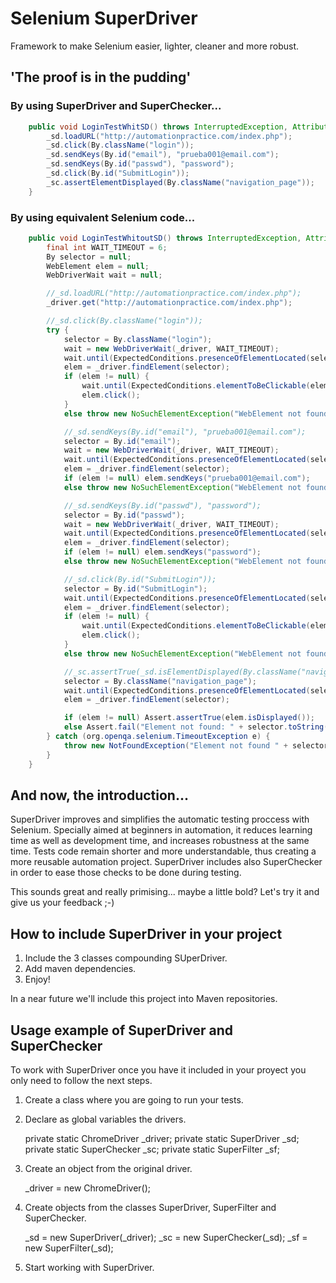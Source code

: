 # Selenium SuperDriver
 	 
Framework to make Selenium easier, lighter, cleaner and more robust.

## 'The proof is in the pudding'

### By using SuperDriver and SuperChecker...

```java
    public void LoginTestWhitSD() throws InterruptedException, AttributeNotFoundException{
        _sd.loadURL("http://automationpractice.com/index.php");
        _sd.click(By.className("login"));
        _sd.sendKeys(By.id("email"), "prueba001@email.com");
        _sd.sendKeys(By.id("passwd"), "password");
        _sd.click(By.id("SubmitLogin"));
        _sc.assertElementDisplayed(By.className("navigation_page"));
    }
``` 	 

### By using equivalent Selenium code...

```java
    public void LoginTestWhitoutSD() throws InterruptedException, AttributeNotFoundException{
        final int WAIT_TIMEOUT = 6;
        By selector = null;
        WebElement elem = null;
        WebDriverWait wait = null;

        //_sd.loadURL("http://automationpractice.com/index.php");
        _driver.get("http://automationpractice.com/index.php");

        //_sd.click(By.className("login"));
        try {
            selector = By.className("login");
            wait = new WebDriverWait(_driver, WAIT_TIMEOUT);
            wait.until(ExpectedConditions.presenceOfElementLocated(selector)); 
            elem = _driver.findElement(selector);
            if (elem != null) {
                wait.until(ExpectedConditions.elementToBeClickable(elem));
                elem.click();
            }
            else throw new NoSuchElementException("WebElement not found.");

            //_sd.sendKeys(By.id("email"), "prueba001@email.com");
            selector = By.id("email");
            wait = new WebDriverWait(_driver, WAIT_TIMEOUT);
            wait.until(ExpectedConditions.presenceOfElementLocated(selector)); 
            elem = _driver.findElement(selector);
            if (elem != null) elem.sendKeys("prueba001@email.com");
            else throw new NoSuchElementException("WebElement not found.");

            //_sd.sendKeys(By.id("passwd"), "password");
            selector = By.id("passwd");
            wait = new WebDriverWait(_driver, WAIT_TIMEOUT);
            wait.until(ExpectedConditions.presenceOfElementLocated(selector)); 
            elem = _driver.findElement(selector);
            if (elem != null) elem.sendKeys("password");
            else throw new NoSuchElementException("WebElement not found.");

            //_sd.click(By.id("SubmitLogin"));
            selector = By.id("SubmitLogin");
            wait.until(ExpectedConditions.presenceOfElementLocated(selector)); 
            elem = _driver.findElement(selector);
            if (elem != null) {
                wait.until(ExpectedConditions.elementToBeClickable(elem));
                elem.click();
            }
            else throw new NoSuchElementException("WebElement not found.");

            //_sc.assertTrue(_sd.isElementDisplayed(By.className("navigation_page")));
            selector = By.className("navigation_page");
            wait.until(ExpectedConditions.presenceOfElementLocated(selector)); 
            elem = _driver.findElement(selector);

            if (elem != null) Assert.assertTrue(elem.isDisplayed());
            else Assert.fail("Element not found: " + selector.toString());
        } catch (org.openqa.selenium.TimeoutException e) {
            throw new NotFoundException("Element not found " + selector.toString());
        }
    }
```

## And now, the introduction...
 	 
SuperDriver improves and simplifies the automatic testing proccess with Selenium. Specially aimed at beginners in automation, it reduces learning time as well as development time, and increases robustness at the same time. Tests code remain shorter and more understandable, thus creating a more reusable automation project. SuperDriver includes also SuperChecker in order to ease those checks to be done during testing.

This sounds great and really primising... maybe a little bold? Let's try it and give us your feedback ;-)   
   	   
 ## How to include SuperDriver in your project
 
   1) Include the 3 classes compounding SUperDriver.
   2) Add maven dependencies.
   3) Enjoy!
   
In a near future we'll include this project into Maven repositories.
  	 	  	 
  	 	  	 
## Usage example of SuperDriver and SuperChecker
  	 	  	 
To work with SuperDriver once you have it included in your proyect you only need to follow the next steps.
 	 
   1) Create a class where you are going to run your tests.
 	 
   2) Declare as global variables the drivers.
  	 	  	 
  		private static ChromeDriver _driver;
  		private static SuperDriver _sd;
  		private static SuperChecker _sc;
  		private static SuperFilter _sf;
      	     	      	     
   3) Create an object from the original driver.
  	 	  	 
  		_driver = new ChromeDriver();
      	     	      	     
   4) Create objects from the classes SuperDriver, SuperFilter and SuperChecker.
  	 	  	 
  		_sd = new SuperDriver(_driver);
  		_sc = new SuperChecker(_sd);
  		_sf = new SuperFilter(_sd);
  	 	  	 
  5) Start working with SuperDriver.
  

